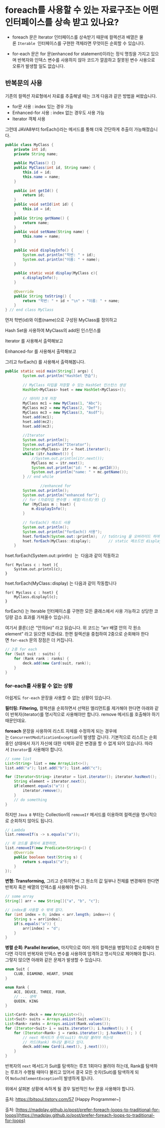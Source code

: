 # foreach를 사용할 수 있는 자료구조는 어떤 인터페이스를 상속 받고 있나요?

- foreach 문은 Iterator 인터페이스를 상속받기 때문에 컬렉션과 배열은 물론 `Iterable`
 인터페이스를 구현한 객체라면 무엇이든 순회할 수 있습니다.

- for-each 문은 for 문(enhanced for statement)이라는 정식 명칭을 가지고 있으며 반복자와 인덱스 변수를 사용하지 않아 코드가 깔끔하고 잘못된 변수 사용으로 오류가 발생할 일도 없습니다.

## 반복문의 사용

기존의 컬렉션 자료형에서 자료를 추출해낼 때는 크게 다음과 같은 방법을 써왔습니다. 

- for문 사용 : index 있는 경우 가능
- Enhanced-for 사용 : index 없는 경우도 사용 가능
- Iterator 객체 사용

그런데 JAVA8부터 forEach()라는 메서드를 통해 더욱 간단하게 추출이 가능해졌습니다.

```java
public class MyClass {
    private int id;
    private String name;
    
    public MyClass() {}
    public MyClass(int id, String name) {
        this.id = id;
        this.name = name;
    }
    
    public int getId() {
        return id;
    }
    public void setId(int id) {
        this.id = id;
    }
    public String getName() {
        return name;
    }
    public void setName(String name) {
        this.name = name;
    }
    
    public void displayInfo() {
        System.out.println("학번: " + id);
        System.out.println("이름: " + name);
    }
    
    public static void display(MyClass c){
        c.displayInfo();
    }
    
    @Override
    public String toString() {
        return "학번: " + id + "\n" + "이름: " + name;
    }
} // end class MyClass
```

먼저 학번(id)와 이름(name)으로 구성된 MyClass를 정의하고

Hash Set을 사용하여 MyClass의 add된 인스턴스를

Iterator 를 사용해서 출력해보고

Enhanced-for 를 사용해서 출력해보고

그리고 forEach() 를 사용해서 출력해봅니다.

```java
public static void main(String[] args) {
        System.out.println("HashSet 연습");
        
        // MyClass 타입을 저장할 수 있는 HashSet 인스턴스 생성
        HashSet<MyClass> hset = new HashSet<MyClass>();
        
        // 데이터 3개 저장
        MyClass mc1 = new MyClass(1, "Abc");
        MyClass mc2 = new MyClass(2, "Def");
        MyClass mc3 = new MyClass(3, "Asdf");
        hset.add(mc1);
        hset.add(mc2);
        hset.add(mc3);
        
        //Iterator
        System.out.println();
        System.out.println("Iterator");
        Iterator<MyClass> itr = hset.iterator();
        while (itr.hasNext()) {
            //System.out.println(itr.next());
            MyClass mc = itr.next();
            System.out.println("id: " + mc.getId());
            System.out.println("name: " + mc.getName());
        } // end while
        
				//enhanced for
        System.out.println();
        System.out.println("enhanced for");
        // for (자료타입 변수명 : 배열/리스트/셋) {}
        for (MyClass m : hset) {
            m.displayInfo();
        }
        
        // forEach() 메소드 사용
        System.out.println();
        System.out.println("forEach() 사용");
        hset.forEach(System.out::println);  // toString 을 오버라이드 하여 println 으로도 출력 가능
        hset.forEach(MyClass::display);        // static 메소드인 display 
    }
```

hset.forEach(System.out::println)  는  다음과 같이 작동하고  

    for( Myclass c : hset ){      
        System.out.printnl(c);          
    }

hset.forEach(MyClass::display) 는 다음과 같이 작동합니다

    for( Myclass c : hset) {
        MyClass.displayl(c);
    }

forEach() 는 Iterable<E> 인터페이스를 구현한 모든 클래스에서 사용 가능하고 상당한 코딩량 감소 효과를 가져올수 있습니다. 

여기서 콜론(:)은 “안의(in)” 라고 읽습니다. 위 코드는 “arr 배열 안의 각 원소 element” 라고 읽으면 되겠네요. 한편 컬렉션을 중첩하여 2중으로 순회해야 한다면 `for-each` 문의 장점은 더 커집니다.

```java
// 2중 for each
for (Suit suit : suits) {
    for (Rank rank : ranks) {
        deck.add(new Card(suit, rank));
    }
}
```

### **for-each를 사용할 수 없는 상황**

아쉽게도 `for-each` 문장을 사용할 수 없는 상황이 있습니다.

**필터링: Filtering,** 컬렉션을 순회하면서 선택된 엘리먼트를 제거해야 한다면 아래와 같이 반복자(iterator)를 명시적으로 사용해야만 합니다. remove 메서드를 호출해야 하기 때문인데요.

**foreach** 문장을 사용하여 리스트 자체를 수정하게 되는 경우에는 `ConcurrentModificationException`이 발생할 겁니다. 기본적으로 리스트는 순회중인 상태에서 자기 자신에 대한 삭제와 같은 변경을 할 수 없게 되어 있습니다. 따라서 `Iterator`를 사용해야 합니다.

```java
// some list
List<String> list = new ArrayList<>();
list.add("a"); list.add("b"); list.add("c");

for (Iterator<String> iterator = list.iterator(); iterator.hasNext(); ) {
    String element = iterator.next();
    if(element.equals("a")) {
        iterator.remove();
    }
    // do something
}
```

하지만 `Java 8` 부터는 Collection의 `removeIf` 메서드를 이용하여 컬렉션을 명시적으로 순회하지 않아도 됩니다.

```java
// Lambda
list.removeIf(s -> s.equals("a"));

// 위 코드를 풀어서 표현하면,
list.removeIf(new Predicate<String>() {
    @Override
    public boolean test(String s) {
        return s.equals("a");
    }
});
```

**변형: Transforming,** 그리고 순회하면서 그 원소의 값 일부나 전체를 변경해야 한다면 반복자 혹은 배열의 인덱스를 사용해야 합니다.

```java
// some array
String[] arr = new String[]{"a", "b", "c"};

// index를 사용할 수 밖에 없다.
for (int index = 0; index < arr.length; index++) {
    String s = arr[index];
    if(s.equals("a")) {
        arr[index] = "d";
    }
}
```

**병렬 순회: Parallel iteration,** 마지막으로 여러 개의 컬렉션을 병렬적으로 순회해야 한다면 각각의 반복자와 인덱스 변수를 사용하여 엄격하고 명시적으로 제어해야 합니다. 그렇지 않으면 아래와 같은 문제가 발생할 수 있습니다.

```java
enum Suit {
    CLUB, DIAMOND, HEART, SPADE
}

enum Rank {
    ACE, DEUCE, THREE, FOUR,
    // ... 생략
    QUEEN, KING
}

List<Card> deck = new ArrayList<>();
List<Suit> suits = Arrays.asList(Suit.values());
List<Rank> ranks = Arrays.asList(Rank.values());
for (Iterator<Suit> i = suits.iterator(); i.hasNext(); ) {
    for (Iterator<Rank> j = ranks.iterator(); j.hasNext(); ) {
        // next 메서드가 숫자(suit) 하나당 불려야 하는데
        // 카드(Rank) 하나당 불리고 있다.
        deck.add(new Card(i.next(), j.next()));
    }
}
```

반복자의 `next` 메서드가 Suit를 탐색하는 루프 1회마다 불려야 하는데, Rank를 탐색하는 루프가 수행될 때마다 불리고 있어서 결국 모든 숫자(Suit)를 탐색하게 되어 `NoSuchElementException`이 발생하게 됩니다.

위에서 살펴본 상황에 속하게 될 경우 일반적인 for 문을 사용해야 합니다.

출처: https://bitsoul.tistory.com/57 [Happy Programmer~]

출처: [https://madplay.github.io/post/prefer-foreach-loops-to-traditional-for-loops](https://madplay.github.io/post/prefer-foreach-loops-to-traditional-for-loops)